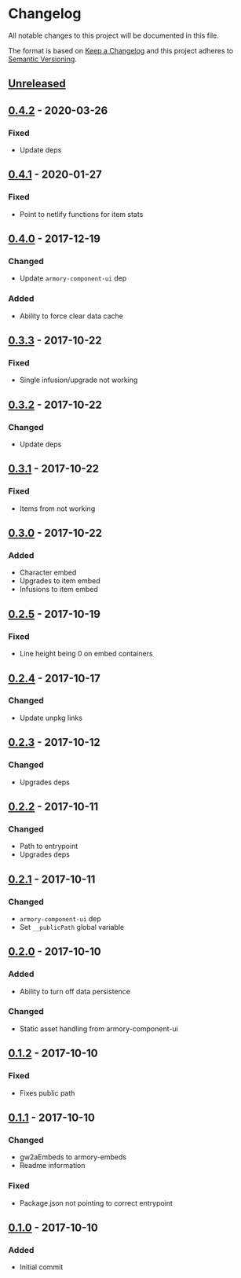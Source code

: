 # Changelog

All notable changes to this project will be documented in this file.

The format is based on [Keep a Changelog](http://keepachangelog.com/)
and this project adheres to [Semantic Versioning](http://semver.org/).

## [Unreleased][]

## [0.4.2][] - 2020-03-26

### Fixed
- Update deps

## [0.4.1][] - 2020-01-27

### Fixed
- Point to netlify functions for item stats

## [0.4.0][] - 2017-12-19

### Changed
- Update `armory-component-ui` dep

### Added
- Ability to force clear data cache


## [0.3.3][] - 2017-10-22
### Fixed
- Single infusion/upgrade not working

## [0.3.2][] - 2017-10-22
### Changed
- Update deps

## [0.3.1][] - 2017-10-22
### Fixed
- Items from not working

## [0.3.0][] - 2017-10-22
### Added
- Character embed
- Upgrades to item embed
- Infusions to item embed

## [0.2.5][] - 2017-10-19
### Fixed
- Line height being 0 on embed containers

## [0.2.4][] - 2017-10-17
### Changed
- Update unpkg links

## [0.2.3][] - 2017-10-12
### Changed
- Upgrades deps

## [0.2.2][] - 2017-10-11
### Changed
- Path to entrypoint
- Upgrades deps

## [0.2.1][] - 2017-10-11
### Changed
- `armory-component-ui` dep
- Set `__publicPath` global variable

## [0.2.0][] - 2017-10-10
### Added
- Ability to turn off data persistence

### Changed
- Static asset handling from armory-component-ui

## [0.1.2][] - 2017-10-10
### Fixed
- Fixes public path

## [0.1.1][] - 2017-10-10
### Changed
- gw2aEmbeds to armory-embeds
- Readme information

### Fixed
- Package.json not pointing to correct entrypoint

## [0.1.0][] - 2017-10-10
### Added
- Initial commit

[Unreleased]: https://github.com/madou/armory-embeds/compare/v0.4.2...HEAD
[0.4.2]: https://github.com/madou/armory-embeds/compare/v0.4.1...v0.4.2
[0.4.1]: https://github.com/madou/armory-embeds/compare/v0.4.0...v0.4.1
[0.4.0]: https://github.com/madou/armory-embeds/compare/v0.3.3...v0.4.0
[0.3.3]: https://github.com/madou/armory-embeds/compare/v0.3.2...v0.3.3
[0.3.2]: https://github.com/madou/armory-embeds/compare/v0.3.1...v0.3.2
[0.3.1]: https://github.com/madou/armory-embeds/compare/v0.3.0...v0.3.1
[0.3.0]: https://github.com/madou/armory-embeds/compare/v0.2.5...v0.3.0
[0.2.5]: https://github.com/madou/armory-embeds/compare/v0.2.4...v0.2.5
[0.2.4]: https://github.com/madou/armory-embeds/compare/v0.2.3...v0.2.4
[0.2.3]: https://github.com/madou/armory-embeds/compare/v0.2.2...v0.2.3
[0.2.2]: https://github.com/madou/armory-embeds/compare/v0.2.1...v0.2.2
[0.2.1]: https://github.com/madou/armory-embeds/compare/v0.2.0...v0.2.1
[0.2.0]: https://github.com/madou/armory-embeds/compare/v0.1.2...v0.2.0
[0.1.2]: https://github.com/madou/armory-embeds/compare/v0.1.1...v0.1.2
[0.1.1]: https://github.com/madou/armory-embeds/compare/v0.1.0...v0.1.1
[0.1.0]: https://github.com/madou/armory-embeds/tree/v0.1.0
